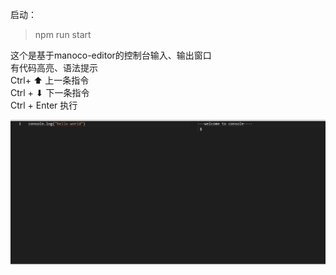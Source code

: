 启动：
> npm run start

这个是基于manoco-editor的控制台输入、输出窗口 </br>
有代码高亮、语法提示 </br>
Ctrl+ ⬆ 上一条指令 </br>
Ctrl + ⬇ 下一条指令 </br>
Ctrl + Enter 执行 </br>

![avatar](/doc/sample.gif)